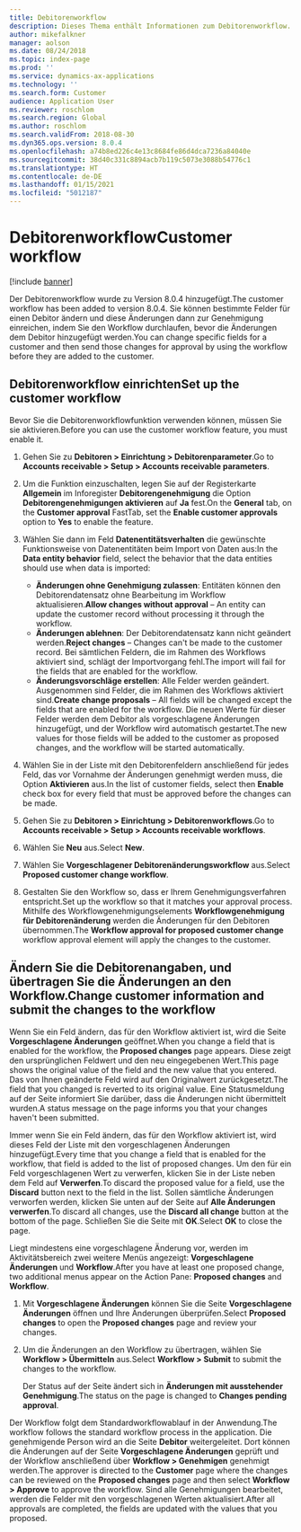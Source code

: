 ```yaml
---
title: Debitorenworkflow
description: Dieses Thema enthält Informationen zum Debitorenworkflow. Sie ändern bestimmte Felder für einen Debitor und senden diese Änderungen zur Genehmigung, indem Sie den Workflow durchlaufen, bevor die Änderungen dem Debitor hinzugefügt werden.
author: mikefalkner
manager: aolson
ms.date: 08/24/2018
ms.topic: index-page
ms.prod: ''
ms.service: dynamics-ax-applications
ms.technology: ''
ms.search.form: Customer
audience: Application User
ms.reviewer: roschlom
ms.search.region: Global
ms.author: roschlom
ms.search.validFrom: 2018-08-30
ms.dyn365.ops.version: 8.0.4
ms.openlocfilehash: a74b8ed226c4e13c8684fe86d4dca7236a84040e
ms.sourcegitcommit: 38d40c331c8894acb7b119c5073e3088b54776c1
ms.translationtype: HT
ms.contentlocale: de-DE
ms.lasthandoff: 01/15/2021
ms.locfileid: "5012187"
---
```

# <a name="customer-workflow"></a><span data-ttu-id="73714-104">Debitorenworkflow</span><span class="sxs-lookup"><span data-stu-id="73714-104">Customer workflow</span></span>

[!include [banner](../includes/banner.md)]

<span data-ttu-id="73714-105">Der Debitorenworkflow wurde zu Version 8.0.4 hinzugefügt.</span><span class="sxs-lookup"><span data-stu-id="73714-105">The customer workflow has been added to version 8.0.4.</span></span> <span data-ttu-id="73714-106">Sie können bestimmte Felder für einen Debitor ändern und diese Änderungen dann zur Genehmigung einreichen, indem Sie den Workflow durchlaufen, bevor die Änderungen dem Debitor hinzugefügt werden.</span><span class="sxs-lookup"><span data-stu-id="73714-106">You can change specific fields for a customer and then send those changes for approval by using the workflow before they are added to the customer.</span></span>

## <a name="set-up-the-customer-workflow"></a><span data-ttu-id="73714-107">Debitorenworkflow einrichten</span><span class="sxs-lookup"><span data-stu-id="73714-107">Set up the customer workflow</span></span>

<span data-ttu-id="73714-108">Bevor Sie die Debitorenworkflowfunktion verwenden können, müssen Sie sie aktivieren.</span><span class="sxs-lookup"><span data-stu-id="73714-108">Before you can use the customer workflow feature, you must enable it.</span></span>

1. <span data-ttu-id="73714-109">Gehen Sie zu **Debitoren \> Einrichtung \> Debitorenparameter**.</span><span class="sxs-lookup"><span data-stu-id="73714-109">Go to **Accounts receivable \> Setup \> Accounts receivable parameters**.</span></span>
2. <span data-ttu-id="73714-110">Um die Funktion einzuschalten, legen Sie auf der Registerkarte **Allgemein** im Inforegister **Debitorengenehmigung** die Option **Debitorengenehmigungen aktivieren** auf **Ja** fest.</span><span class="sxs-lookup"><span data-stu-id="73714-110">On the **General** tab, on the **Customer approval** FastTab, set the **Enable customer approvals** option to **Yes** to enable the feature.</span></span>
3. <span data-ttu-id="73714-111">Wählen Sie dann im Feld **Datenentitätsverhalten** die gewünschte Funktionsweise von Datenentitäten beim Import von Daten aus:</span><span class="sxs-lookup"><span data-stu-id="73714-111">In the **Data entity behavior** field, select the behavior that the data entities should use when data is imported:</span></span>

    - <span data-ttu-id="73714-112">**Änderungen ohne Genehmigung zulassen**: Entitäten können den Debitorendatensatz ohne Bearbeitung im Workflow aktualisieren.</span><span class="sxs-lookup"><span data-stu-id="73714-112">**Allow changes without approval** – An entity can update the customer record without processing it through the workflow.</span></span>
    - <span data-ttu-id="73714-113">**Änderungen ablehnen**: Der Debitorendatensatz kann nicht geändert werden.</span><span class="sxs-lookup"><span data-stu-id="73714-113">**Reject changes** – Changes can't be made to the customer record.</span></span> <span data-ttu-id="73714-114">Bei sämtlichen Feldern, die im Rahmen des Workflows aktiviert sind, schlägt der Importvorgang fehl.</span><span class="sxs-lookup"><span data-stu-id="73714-114">The import will fail for the fields that are enabled for the workflow.</span></span>
    - <span data-ttu-id="73714-115">**Änderungsvorschläge erstellen**: Alle Felder werden geändert. Ausgenommen sind Felder, die im Rahmen des Workflows aktiviert sind.</span><span class="sxs-lookup"><span data-stu-id="73714-115">**Create change proposals** – All fields will be changed except the fields that are enabled for the workflow.</span></span> <span data-ttu-id="73714-116">Die neuen Werte für dieser Felder werden dem Debitor als vorgeschlagene Änderungen hinzugefügt, und der Workflow wird automatisch gestartet.</span><span class="sxs-lookup"><span data-stu-id="73714-116">The new values for those fields will be added to the customer as proposed changes, and the workflow will be started automatically.</span></span>

4. <span data-ttu-id="73714-117">Wählen Sie in der Liste mit den Debitorenfeldern anschließend für jedes Feld, das vor Vornahme der Änderungen genehmigt werden muss, die Option **Aktivieren** aus.</span><span class="sxs-lookup"><span data-stu-id="73714-117">In the list of customer fields, select then **Enable** check box for every field that must be approved before the changes can be made.</span></span>
5. <span data-ttu-id="73714-118">Gehen Sie zu **Debitoren \> Einrichtung \> Debitorenworkflows**.</span><span class="sxs-lookup"><span data-stu-id="73714-118">Go to **Accounts receivable \> Setup \> Accounts receivable workflows**.</span></span>
6. <span data-ttu-id="73714-119">Wählen Sie **Neu** aus.</span><span class="sxs-lookup"><span data-stu-id="73714-119">Select **New**.</span></span>
7. <span data-ttu-id="73714-120">Wählen Sie **Vorgeschlagener Debitorenänderungsworkflow** aus.</span><span class="sxs-lookup"><span data-stu-id="73714-120">Select **Proposed customer change workflow**.</span></span> 
8. <span data-ttu-id="73714-121">Gestalten Sie den Workflow so, dass er Ihrem Genehmigungsverfahren entspricht.</span><span class="sxs-lookup"><span data-stu-id="73714-121">Set up the workflow so that it matches your approval process.</span></span> <span data-ttu-id="73714-122">Mithilfe des Workflowgenehmigungselements **Workflowgenehmigung für Debitorenänderung** werden die Änderungen für den Debitoren übernommen.</span><span class="sxs-lookup"><span data-stu-id="73714-122">The **Workflow approval for proposed customer change** workflow approval element will apply the changes to the customer.</span></span>

## <a name="change-customer-information-and-submit-the-changes-to-the-workflow"></a><span data-ttu-id="73714-123">Ändern Sie die Debitorenangaben, und übertragen Sie die Änderungen an den Workflow.</span><span class="sxs-lookup"><span data-stu-id="73714-123">Change customer information and submit the changes to the workflow</span></span>

<span data-ttu-id="73714-124">Wenn Sie ein Feld ändern, das für den Workflow aktiviert ist, wird die Seite **Vorgeschlagene Änderungen** geöffnet.</span><span class="sxs-lookup"><span data-stu-id="73714-124">When you change a field that is enabled for the workflow, the **Proposed changes** page appears.</span></span> <span data-ttu-id="73714-125">Diese zeigt den ursprünglichen Feldwert und den neu eingegebenen Wert.</span><span class="sxs-lookup"><span data-stu-id="73714-125">This page shows the original value of the field and the new value that you entered.</span></span> <span data-ttu-id="73714-126">Das von Ihnen geänderte Feld wird auf den Originalwert zurückgesetzt.</span><span class="sxs-lookup"><span data-stu-id="73714-126">The field that you changed is reverted to its original value.</span></span> <span data-ttu-id="73714-127">Eine Statusmeldung auf der Seite informiert Sie darüber, dass die Änderungen nicht übermittelt wurden.</span><span class="sxs-lookup"><span data-stu-id="73714-127">A status message on the page informs you that your changes haven't been submitted.</span></span>

<span data-ttu-id="73714-128">Immer wenn Sie ein Feld ändern, das für den Workflow aktiviert ist, wird dieses Feld der Liste mit den vorgeschlagenen Änderungen hinzugefügt.</span><span class="sxs-lookup"><span data-stu-id="73714-128">Every time that you change a field that is enabled for the workflow, that field is added to the list of proposed changes.</span></span> <span data-ttu-id="73714-129">Um den für ein Feld vorgeschlagenen Wert zu verwerfen, klicken Sie in der Liste neben dem Feld auf **Verwerfen**.</span><span class="sxs-lookup"><span data-stu-id="73714-129">To discard the proposed value for a field, use the **Discard** button next to the field in the list.</span></span> <span data-ttu-id="73714-130">Sollen sämtliche Änderungen verworfen werden, klicken Sie unten auf der Seite auf **Alle Änderungen verwerfen**.</span><span class="sxs-lookup"><span data-stu-id="73714-130">To discard all changes, use the **Discard all change** button at the bottom of the page.</span></span> <span data-ttu-id="73714-131">Schließen Sie die Seite mit **OK**.</span><span class="sxs-lookup"><span data-stu-id="73714-131">Select **OK** to close the page.</span></span>

<span data-ttu-id="73714-132">Liegt mindestens eine vorgeschlagene Änderung vor, werden im Aktivitätsbereich zwei weitere Menüs angezeigt: **Vorgeschlagene Änderungen** und **Workflow**.</span><span class="sxs-lookup"><span data-stu-id="73714-132">After you have at least one proposed change, two additional menus appear on the Action Pane: **Proposed changes** and **Workflow**.</span></span>

1. <span data-ttu-id="73714-133">Mit **Vorgeschlagene Änderungen** können Sie die Seite **Vorgeschlagene Änderungen** öffnen und Ihre Änderungen überprüfen.</span><span class="sxs-lookup"><span data-stu-id="73714-133">Select **Proposed changes** to open the **Proposed changes** page and review your changes.</span></span>
2. <span data-ttu-id="73714-134">Um die Änderungen an den Workflow zu übertragen, wählen Sie **Workflow \> Übermitteln** aus.</span><span class="sxs-lookup"><span data-stu-id="73714-134">Select **Workflow \> Submit** to submit the changes to the workflow.</span></span>

    <span data-ttu-id="73714-135">Der Status auf der Seite ändert sich in **Änderungen mit ausstehender Genehmigung**.</span><span class="sxs-lookup"><span data-stu-id="73714-135">The status on the page is changed to **Changes pending approval**.</span></span>

<span data-ttu-id="73714-136">Der Workflow folgt dem Standardworkflowablauf in der Anwendung.</span><span class="sxs-lookup"><span data-stu-id="73714-136">The workflow follows the standard workflow process in the application.</span></span> <span data-ttu-id="73714-137">Die genehmigende Person wird an die Seite **Debitor** weitergeleitet. Dort können die Änderungen auf der Seite **Vorgeschlagene Änderungen** geprüft und der Workflow anschließend über **Workflow \> Genehmigen** genehmigt werden.</span><span class="sxs-lookup"><span data-stu-id="73714-137">The approver is directed to the **Customer** page where the changes can be reviewed on the **Proposed changes** page and then select **Workflow \> Approve** to approve the workflow.</span></span> <span data-ttu-id="73714-138">Sind alle Genehmigungen bearbeitet, werden die Felder mit den vorgeschlagenen Werten aktualisiert.</span><span class="sxs-lookup"><span data-stu-id="73714-138">After all approvals are completed, the fields are updated with the values that you proposed.</span></span>
